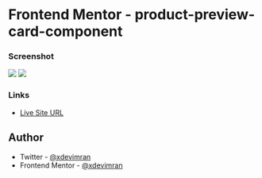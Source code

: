 # Frontend Mentor - product-preview-card-component

### Screenshot

![](https://i.ibb.co/CnNBC6k/Screenshot-3.png)
![](https://i.ibb.co/mBQG6f9/Screenshot-4.png)

### Links

- [Live Site URL](https://frontend-mentor-coding-challenges.netlify.app/02%20product-preview-card-component/)

## Author

- Twitter - [@xdevimran](https://twitter.com/xdevimran)
- Frontend Mentor - [@xdevimran](https://www.frontendmentor.io/profile/xdevimran)

